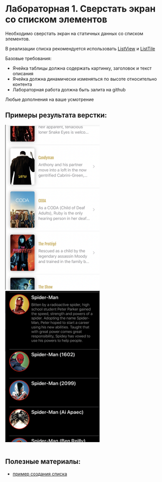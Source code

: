 # Лабораторная 1. Сверстать экран со списком элементов

Необходимо сверстать экран на статичных данных со списком элементов.

В реализации списка рекомендуется использовать [ListView](https://api.flutter.dev/flutter/widgets/ListView-class.html) и [ListTile](https://api.flutter.dev/flutter/material/ListTile-class.html)

Базовые требования:

- Ячейка таблицы должна содержать картинку, заголовок и текст описания
- Ячейка должна динамически изменяться по высоте относительно контента
- Лабораторная работа должна быть залита на github

Любые дополнения на ваше усмотрение

## Примеры результата верстки:

<img src='./Images/4.png' width="300"/>
<img src='./Images/5.png' width="300"/>

<br>
<br>

## Полезные материалы:

- [пример создания списка](https://flutter.dev/docs/cookbook/lists/basic-list)
